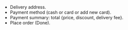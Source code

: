- Delivery address.
- Payment method (cash or card or add new card).
- Payment summary: total {price, discount, delivery fee}.
- Place order (Done).
